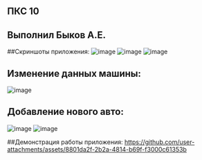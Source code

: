 ## ПКС 10 
## Выполнил Быков А.Е.

##Скриншоты приложения:
![image](https://github.com/user-attachments/assets/b231a15d-ecda-44bf-9678-c83676035578)
![image](https://github.com/user-attachments/assets/fc602a23-9b63-493f-8eb0-4f0fe20d958b)
![image](https://github.com/user-attachments/assets/33371d3e-0984-4319-b8ee-c3b2872e16fc)

## Изменение данных машины:
![image](https://github.com/user-attachments/assets/136d5946-749f-4a5e-a819-4661e731377b)

## Добавление нового авто:
![image](https://github.com/user-attachments/assets/c9d8d064-4a8f-45e2-ac30-6a45dc706330)
![image](https://github.com/user-attachments/assets/4586a423-5564-43c5-bb0a-dee088d97161)

##Демонстрация работы приложения:
https://github.com/user-attachments/assets/8801da2f-2b2a-4814-b69f-f3000c61353b

